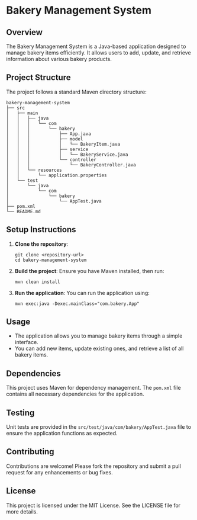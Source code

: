 # Bakery Management System

## Overview
The Bakery Management System is a Java-based application designed to manage bakery items efficiently. It allows users to add, update, and retrieve information about various bakery products.

## Project Structure
The project follows a standard Maven directory structure:

```
bakery-management-system
├── src
│   ├── main
│   │   ├── java
│   │   │   └── com
│   │   │       └── bakery
│   │   │           ├── App.java
│   │   │           ├── model
│   │   │           │   └── BakeryItem.java
│   │   │           ├── service
│   │   │           │   └── BakeryService.java
│   │   │           └── controller
│   │   │               └── BakeryController.java
│   │   └── resources
│   │       └── application.properties
│   └── test
│       └── java
│           └── com
│               └── bakery
│                   └── AppTest.java
├── pom.xml
└── README.md
```

## Setup Instructions
1. **Clone the repository**:
   ```
   git clone <repository-url>
   cd bakery-management-system
   ```

2. **Build the project**:
   Ensure you have Maven installed, then run:
   ```
   mvn clean install
   ```

3. **Run the application**:
   You can run the application using:
   ```
   mvn exec:java -Dexec.mainClass="com.bakery.App"
   ```

## Usage
- The application allows you to manage bakery items through a simple interface.
- You can add new items, update existing ones, and retrieve a list of all bakery items.

## Dependencies
This project uses Maven for dependency management. The `pom.xml` file contains all necessary dependencies for the application.

## Testing
Unit tests are provided in the `src/test/java/com/bakery/AppTest.java` file to ensure the application functions as expected.

## Contributing
Contributions are welcome! Please fork the repository and submit a pull request for any enhancements or bug fixes.

## License
This project is licensed under the MIT License. See the LICENSE file for more details.